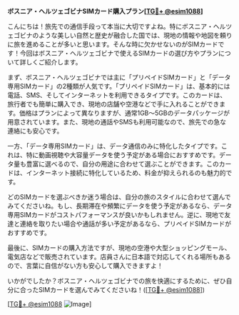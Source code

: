 **ボスニア・ヘルツェゴビナSIMカード購入プラン[[TG💪+ @esim1088](https://t.me/s/esim1088)]**

こんにちは！旅先での通信手段って本当に大切ですよね。特にボスニア・ヘルツェゴビナのような美しい自然と歴史が融合した国では、現地の情報や地図を頼りに旅を進めることが多いと思います。そんな時に欠かせないのがSIMカードです！今回はボスニア・ヘルツェゴビナで使えるSIMカードの選び方やプランについて詳しくご紹介します。

まず、ボスニア・ヘルツェゴビナでは主に「プリペイドSIMカード」と「データ専用SIMカード」の2種類が人気です。「プリペイドSIMカード」は、基本的には電話、SMS、そしてインターネットを利用できるタイプです。このカードは、旅行者でも簡単に購入でき、現地の店舗や空港などで手に入れることができます。価格はプランによって異なりますが、通常1GB～5GBのデータパッケージが用意されています。また、現地の通話やSMSも利用可能なので、旅先での急な連絡にも安心です。

一方、「データ専用SIMカード」は、データ通信のみに特化したタイプです。これは、特に動画視聴や大容量データを使う予定がある場合におすすめです。データ量も豊富に選べるので、自分の用途に合わせて選ぶことができます。このカードは、インターネット接続に特化しているため、料金が抑えられるのも魅力的です。

どのSIMカードを選ぶべきか迷う場合は、自分の旅のスタイルに合わせて選んでみてくださいね。もし、長期滞在や頻繁にデータを使う予定があるなら、データ専用SIMカードがコストパフォーマンスが良いかもしれません。逆に、現地で友達と連絡を取りたい場合や通話が多い予定があるなら、プリペイドSIMカードがおすすめです。

最後に、SIMカードの購入方法ですが、現地の空港や大型ショッピングモール、電気店などで販売されています。店員さんに日本語で対応してくれる場所もあるので、言葉に自信がない方も安心して購入できますよ！

いかがでしたか？ボスニア・ヘルツェゴビナでの旅を快適にするために、ぜひ自分に合ったSIMカードを選んでみてくださいね！([[TG💪+ @esim1088](https://t.me/s/esim1088)])

[[TG💪+ @esim1088](https://t.me/s/esim1088) ![Image](https://i.postimg.cc/Y0z9fWf4/image.png)]